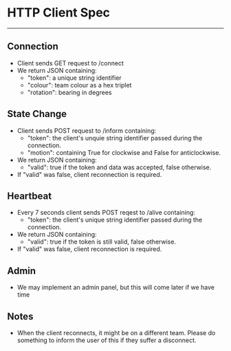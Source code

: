 # HTTP Client Spec
---
## Connection
- Client sends GET request to /connect
- We return JSON containing:
    - "token": a unique string identifier
    - "colour": team colour as a hex triplet
    - "rotation": bearing in degrees
## State Change
- Client sends POST request to /inform containing:
    - "token": the client's unquie string identifier passed during the connection.
    - "motion": containing True for clockwise and False for anticlockwise.
- We return JSON containing:
    - "valid": true if the token and data was accepted, false otherwise.
- If "valid" was false, client reconnection is required.
## Heartbeat
- Every 7 seconds client sends POST reqest to /alive containing:
    - "token": the client's unique string identifier passed during the connection.
- We return JSON containing:
    - "valid": true if the token is still valid, false otherwise.
- If "valid" was false, client reconnection is required.
## Admin
- We may implement an admin panel, but this will come later if we have time

## Notes
- When the client reconnects, it might be on a different team. Please do something to inform the user of this if they suffer a disconnect.
